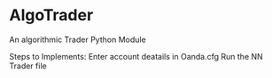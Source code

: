 # AlgoTrader
An algorithmic Trader Python Module

Steps to Implements:
Enter account deatails in Oanda.cfg
Run the NN Trader file

